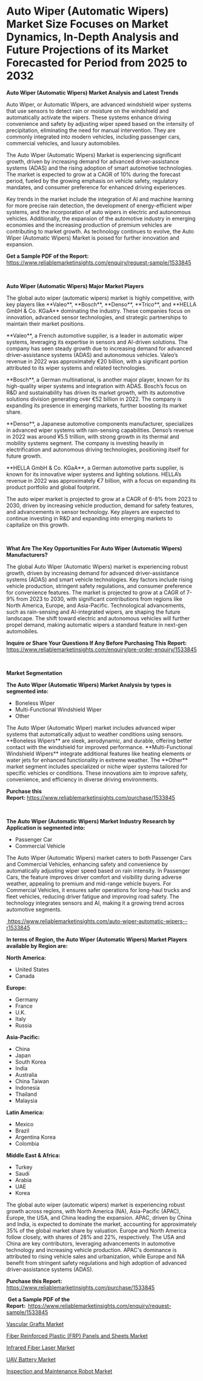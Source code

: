 <p><h1>Auto Wiper (Automatic Wipers) Market Size Focuses on Market Dynamics, In-Depth Analysis and Future Projections of its Market Forecasted for Period from 2025 to 2032</h1></p><p><strong>Auto Wiper (Automatic Wipers) Market Analysis and Latest Trends</strong></p>
<p><p>Auto Wiper, or Automatic Wipers, are advanced windshield wiper systems that use sensors to detect rain or moisture on the windshield and automatically activate the wipers. These systems enhance driving convenience and safety by adjusting wiper speed based on the intensity of precipitation, eliminating the need for manual intervention. They are commonly integrated into modern vehicles, including passenger cars, commercial vehicles, and luxury automobiles.</p><p>The Auto Wiper (Automatic Wipers) Market is experiencing significant growth, driven by increasing demand for advanced driver-assistance systems (ADAS) and the rising adoption of smart automotive technologies. The market is expected to grow at a CAGR of 10% during the forecast period, fueled by the growing emphasis on vehicle safety, regulatory mandates, and consumer preference for enhanced driving experiences.</p><p>Key trends in the market include the integration of AI and machine learning for more precise rain detection, the development of energy-efficient wiper systems, and the incorporation of auto wipers in electric and autonomous vehicles. Additionally, the expansion of the automotive industry in emerging economies and the increasing production of premium vehicles are contributing to market growth. As technology continues to evolve, the Auto Wiper (Automatic Wipers) Market is poised for further innovation and expansion.</p></p>
<p><strong>Get a Sample PDF of the Report:&nbsp;</strong> <a href="https://www.reliablemarketinsights.com/enquiry/request-sample/1533845?utm_campaign=2041&utm_medium=2&utm_source=Github&utm_content=ia&utm_term=23012025&utm_id=auto-wiper-automatic-wipers">https://www.reliablemarketinsights.com/enquiry/request-sample/1533845</a></p>
<p>&nbsp;</p>
<p><strong>Auto Wiper (Automatic Wipers) Major Market Players</strong></p>
<p><p>The global auto wiper (automatic wipers) market is highly competitive, with key players like **Valeo**, **Bosch**, **Denso**, **Trico**, and **HELLA GmbH & Co. KGaA** dominating the industry. These companies focus on innovation, advanced sensor technologies, and strategic partnerships to maintain their market positions.</p><p>**Valeo**, a French automotive supplier, is a leader in automatic wiper systems, leveraging its expertise in sensors and AI-driven solutions. The company has seen steady growth due to increasing demand for advanced driver-assistance systems (ADAS) and autonomous vehicles. Valeo’s revenue in 2022 was approximately €20 billion, with a significant portion attributed to its wiper systems and related technologies.</p><p>**Bosch**, a German multinational, is another major player, known for its high-quality wiper systems and integration with ADAS. Bosch’s focus on R&D and sustainability has driven its market growth, with its automotive solutions division generating over €52 billion in 2022. The company is expanding its presence in emerging markets, further boosting its market share.</p><p>**Denso**, a Japanese automotive components manufacturer, specializes in advanced wiper systems with rain-sensing capabilities. Denso’s revenue in 2022 was around ¥5.5 trillion, with strong growth in its thermal and mobility systems segment. The company is investing heavily in electrification and autonomous driving technologies, positioning itself for future growth.</p><p>**HELLA GmbH & Co. KGaA**, a German automotive parts supplier, is known for its innovative wiper systems and lighting solutions. HELLA’s revenue in 2022 was approximately €7 billion, with a focus on expanding its product portfolio and global footprint.</p><p>The auto wiper market is projected to grow at a CAGR of 6-8% from 2023 to 2030, driven by increasing vehicle production, demand for safety features, and advancements in sensor technology. Key players are expected to continue investing in R&D and expanding into emerging markets to capitalize on this growth.</p></p>
<p>&nbsp;</p>
<p><strong>What Are The Key Opportunities For Auto Wiper (Automatic Wipers) Manufacturers?</strong></p>
<p><p>The global Auto Wiper (Automatic Wipers) market is experiencing robust growth, driven by increasing demand for advanced driver-assistance systems (ADAS) and smart vehicle technologies. Key factors include rising vehicle production, stringent safety regulations, and consumer preference for convenience features. The market is projected to grow at a CAGR of 7-9% from 2023 to 2030, with significant contributions from regions like North America, Europe, and Asia-Pacific. Technological advancements, such as rain-sensing and AI-integrated wipers, are shaping the future landscape. The shift toward electric and autonomous vehicles will further propel demand, making automatic wipers a standard feature in next-gen automobiles.</p></p>
<p><strong>Inquire or Share Your Questions If Any Before Purchasing This Report:</strong> <a href="https://www.reliablemarketinsights.com/enquiry/pre-order-enquiry/1533845?utm_campaign=2041&utm_medium=2&utm_source=Github&utm_content=ia&utm_term=23012025&utm_id=auto-wiper-automatic-wipers">https://www.reliablemarketinsights.com/enquiry/pre-order-enquiry/1533845</a></p>
<p>&nbsp;</p>
<p><strong>Market Segmentation</strong></p>
<p><strong>The Auto Wiper (Automatic Wipers) Market Analysis by types is segmented into:</strong></p>
<p><ul><li>Boneless Wiper</li><li>Multi-Functional Windshield Wiper</li><li>Other</li></ul></p>
<p><p>The Auto Wiper (Automatic Wiper) market includes advanced wiper systems that automatically adjust to weather conditions using sensors. **Boneless Wipers** are sleek, aerodynamic, and durable, offering better contact with the windshield for improved performance. **Multi-Functional Windshield Wipers** integrate additional features like heating elements or water jets for enhanced functionality in extreme weather. The **Other** market segment includes specialized or niche wiper systems tailored for specific vehicles or conditions. These innovations aim to improve safety, convenience, and efficiency in diverse driving environments.</p></p>
<p><strong>Purchase this Report:&nbsp;</strong><a href="https://www.reliablemarketinsights.com/purchase/1533845?utm_campaign=2041&utm_medium=2&utm_source=Github&utm_content=ia&utm_term=23012025&utm_id=auto-wiper-automatic-wipers">https://www.reliablemarketinsights.com/purchase/1533845</a></p>
<p>&nbsp;</p>
<p><strong>The Auto Wiper (Automatic Wipers) Market Industry Research by Application is segmented into:</strong></p>
<p><ul><li>Passenger Car</li><li>Commercial Vehicle</li></ul></p>
<p><p>The Auto Wiper (Automatic Wipers) market caters to both Passenger Cars and Commercial Vehicles, enhancing safety and convenience by automatically adjusting wiper speed based on rain intensity. In Passenger Cars, the feature improves driver comfort and visibility during adverse weather, appealing to premium and mid-range vehicle buyers. For Commercial Vehicles, it ensures safer operations for long-haul trucks and fleet vehicles, reducing driver fatigue and improving road safety. The technology integrates sensors and AI, making it a growing trend across automotive segments.</p></p>
<p><a href="https://www.reliablemarketinsights.com/auto-wiper-automatic-wipers--r1533845?utm_campaign=2041&utm_medium=2&utm_source=Github&utm_content=ia&utm_term=23012025&utm_id=auto-wiper-automatic-wipers">&nbsp;https://www.reliablemarketinsights.com/auto-wiper-automatic-wipers--r1533845</a></p>
<p><strong>In terms of Region, the Auto Wiper (Automatic Wipers) Market Players available by Region are:</strong></p>
<p>
    <p> <strong> North America: </strong>
        <ul>
            <li>United States</li>
            <li>Canada</li>
        </ul>
        </p> 
    <p> <strong> Europe: </strong>
        <ul>
            <li>Germany</li>
            <li>France</li>
            <li>U.K.</li>
            <li>Italy</li>
            <li>Russia</li>
        </ul>
        </p> 
    <p> <strong> Asia-Pacific: </strong>
        <ul>
            <li>China</li>
            <li>Japan</li>
            <li>South Korea</li>
            <li>India</li>
            <li>Australia</li>
            <li>China Taiwan</li>
            <li>Indonesia</li>
            <li>Thailand</li>
            <li>Malaysia</li>
        </ul>
        </p> 
    <p> <strong> Latin America: </strong>
        <ul>
            <li>Mexico</li>
            <li>Brazil</li>
            <li>Argentina Korea</li>
            <li>Colombia</li>
        </ul>
        </p> 
    <p> <strong> Middle East & Africa: </strong>
        <ul>
            <li>Turkey</li>
            <li>Saudi</li>
            <li>Arabia</li>
            <li>UAE</li>
            <li>Korea</li>
        </ul>
    </p>
    </p>
<p><p>The global auto wiper (automatic wipers) market is experiencing robust growth across regions, with North America (NA), Asia-Pacific (APAC), Europe, the USA, and China leading the expansion. APAC, driven by China and India, is expected to dominate the market, accounting for approximately 35% of the global market share by valuation. Europe and North America follow closely, with shares of 28% and 22%, respectively. The USA and China are key contributors, leveraging advancements in automotive technology and increasing vehicle production. APAC's dominance is attributed to rising vehicle sales and urbanization, while Europe and NA benefit from stringent safety regulations and high adoption of advanced driver-assistance systems (ADAS).</p></p>
<p><strong>Purchase this Report: </strong><a href="https://www.reliablemarketinsights.com/purchase/1533845?utm_campaign=2041&utm_medium=2&utm_source=Github&utm_content=ia&utm_term=23012025&utm_id=auto-wiper-automatic-wipers">https://www.reliablemarketinsights.com/purchase/1533845</a></p>
<p>&nbsp;<strong>Get a Sample PDF of the Report:&nbsp;&nbsp;</strong><a href="https://www.reliablemarketinsights.com/enquiry/request-sample/1533845?utm_campaign=2041&utm_medium=2&utm_source=Github&utm_content=ia&utm_term=23012025&utm_id=auto-wiper-automatic-wipers">https://www.reliablemarketinsights.com/enquiry/request-sample/1533845</a></p>
<p><strong></strong></p>
<p><p><a href="https://www.linkedin.com/pulse/evaluating-current-future-growth-potential-vascular-grafts-7cejc?utm_campaign=2041&utm_medium=2&utm_source=Github&utm_content=ia&utm_term=23012025&utm_id=auto-wiper-automatic-wipers">Vascular Grafts Market</a></p><p><a href="https://www.linkedin.com/pulse/fiber-reinforced-plastic-frp-panels-sheets-market-analysis-kkipf?utm_campaign=2041&utm_medium=2&utm_source=Github&utm_content=ia&utm_term=23012025&utm_id=auto-wiper-automatic-wipers">Fiber Reinforced Plastic (FRP) Panels and Sheets Market</a></p><p><a href="https://www.linkedin.com/pulse/examining-infrared-fiber-laser-market-analyzing-competitors-p6auf?utm_campaign=2041&utm_medium=2&utm_source=Github&utm_content=ia&utm_term=23012025&utm_id=auto-wiper-automatic-wipers">Infrared Fiber Laser Market</a></p><p><a href="https://www.linkedin.com/pulse/uav-battery-market-global-trends-forecast-2025-2032-rozcf?utm_campaign=2041&utm_medium=2&utm_source=Github&utm_content=ia&utm_term=23012025&utm_id=auto-wiper-automatic-wipers">UAV Battery Market</a></p><p><a href="https://www.linkedin.com/pulse/projected-inspection-maintenance-robot-market-growth-71-cagr-ygf8e?utm_campaign=2041&utm_medium=2&utm_source=Github&utm_content=ia&utm_term=23012025&utm_id=auto-wiper-automatic-wipers">Inspection and Maintenance Robot Market</a></p></p>